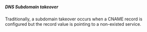 
##### DNS Subdomain takeover
Traditionally, a subdomain takeover occurs when a CNAME record is configured 
but the record value is pointing to a non-existed service.


